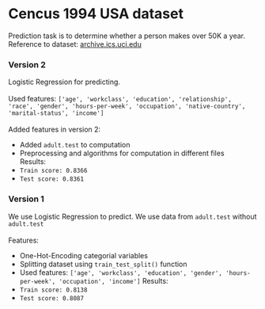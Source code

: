 # Cencus 1994 USA dataset
Prediction task is to determine whether a person makes over 50K a year.<br />
Reference to dataset: [archive.ics.uci.edu](https://archive.ics.uci.edu/ml/datasets/adult)

### Version 2
Logistic Regression for predicting.<br />
<br />
Used features: ```['age', 'workclass', 'education', 'relationship', 'race', 'gender', 'hours-per-week', 'occupation', 'native-country', 'marital-status', 'income']```<br /><br />
Added features in version 2:
- Added ```adult.test``` to computation
- Preprocessing and algorithms for computation in different files<br />
Results:
- ```Train score: 0.8366```
- ```Test score: 0.8361```

### Version 1
We use Logistic Regression to predict. We use data from ```adult.test``` without ```adult.test```<br />
<br />
Features:
- One-Hot-Encoding categorial variables
- Splitting dataset using ```train_test_split()``` function
- Used features: ```['age', 'workclass', 'education', 'gender', 'hours-per-week', 'occupation', 'income']```
Results:
- ```Train score: 0.8138```
- ```Test score: 0.8087```
